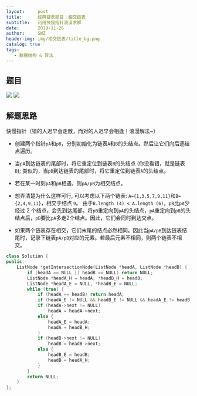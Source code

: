```yaml
---
layout:     post
title:      经典链表题目：相交链表
subtitle:   利用快慢指针浪漫求解
date:       2019-11-26
author:     SWZ
header-img: img/相交链表/title_bg.png
catalog: true
tags:
   - 数据结构 & 算法
---
```


## 题目

![](https://image-blog-1257507325.cos.ap-shanghai.myqcloud.com/%E7%9B%B8%E4%BA%A4%E9%93%BE%E8%A1%A8/desc1)
![](https://image-blog-1257507325.cos.ap-shanghai.myqcloud.com/%E7%9B%B8%E4%BA%A4%E9%93%BE%E8%A1%A8/desc2)

## 解题思路

快慢指针（错的人迟早会走散，而对的人迟早会相逢！浪漫解法~）

* 创建两个指针`pA`和`pB`，分别初始化为链表`A`和`B`的头结点。然后让它们向后逐结点遍历。

* 当`pA`到达链表的尾部时，将它重定位到链表`B`的头结点 (你没看错，就是链表`B`); 类似的，当`pB`到达链表的尾部时，将它重定位到链表`A`的头结点。
  
* 若在某一时刻`pA`和`pB`相遇，则`pA/pB`为相交结点。
  
* 想弄清楚为什么这样可行, 可以考虑以下两个链表: `A={1,3,5,7,9,11}`和`B={2,4,9,11}`，相交于结点 `9`。 由于`B.length (4) < A.length (6)`，`pB`比`pA`少经过 2 个结点，会先到达尾部。将`pB`重定向到`pA`的头结点，`pA`重定向到`pB`的头结点后，`pB`要比`pA`多走2个结点。因此，它们会同时到达交点。

* 如果两个链表存在相交，它们末尾的结点必然相同。因此当`pA/pB`到达链表结尾时，记录下链表`pA/pB`对应的元素。若最后元素不相同，则两个链表不相交。

```c++
class Solution {
public:
    ListNode *getIntersectionNode(ListNode *headA, ListNode *headB) {	
        if (headA == NULL || headB == NULL) return NULL;
	    ListNode *headA_H = headA, *headB_H = headB;
	    ListNode *headA_E = NULL, *headB_E = NULL;
	    while (true) {
	    	if (headA == headB) return headA;
	    	if (headA_E != NULL && headB_E != NULL && headA_E != headB_E) return NULL;
	    	if (headA->next != NULL)
	    		headA = headA->next;
	    	else {
	    		headA_E = headA;
	    		headA = headB_H;
	    	}
	    	if (headB->next != NULL)
	    		headB = headB->next;
	    	else {
	    		headB_E = headB;
	    		headB = headA_H;
	    	}
	    }
	    return NULL;
    }
};
```

